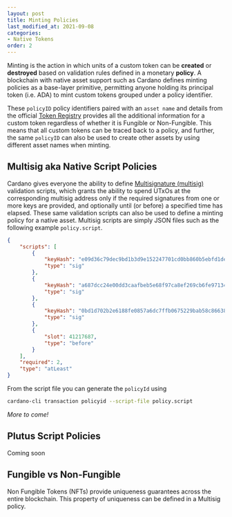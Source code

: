 ```yaml
---
layout: post
title: Minting Policies
last_modified_at: 2021-09-08
categories:
- Native Tokens
order: 2
---
```


Minting is the action in which units of a custom token can be **created** or **destroyed** based on validation rules defined in a monetary **policy**. A blockchain with native asset support such as Cardano defines minting policies as a base-layer primitive, permitting anyone holding its principal token (i.e. ADA) to mint custom tokens grouped under a policy identifier.

These `policyID` policy identifiers paired with an `asset name` and details from the official [Token Registry](https://github.com/cardano-foundation/cardano-token-registry/tree/master/mappings) provides all the additional information for a custom token regardless of whether it is Fungible or Non-Fungible. This means that all custom tokens can be traced back to a policy, and further, the same `policyID` can also be used to create other assets by using different asset names when minting. 

## Multisig aka Native Script Policies
Cardano gives everyone the ability to define [Multisignature (multisig)](https://github.com/input-output-hk/cardano-node/blob/c6b574229f76627a058a7e559599d2fc3f40575d/doc/reference/simple-scripts.md) validation scripts, which grants the ability to spend UTxOs at the corresponding multisig address only if the required signatures from one or more keys are provided, and optionally until (or before) a specified time has elapsed. These same validation scripts can also be used to define a minting policy for a native asset. Multisig scripts are simply JSON files such as the following example `policy.script`.

```json
{
    "scripts": [
        {
            "keyHash": "e09d36c79dec9bd1b3d9e152247701cd0bb860b5ebfd1de8abb6735a",
            "type": "sig"
        },
        {
            "keyHash": "a687dcc24e00dd3caafbeb5e68f97ca8ef269cb6fe971345eb951756",
            "type": "sig"
        },
        {
            "keyHash": "0bd1d702b2e6188fe0857a6dc7ffb0675229bab58c86638ffa87ed6d",
            "type": "sig"
        },
        {
            "slot": 41217687,
            "type": "before"
        }
    ],
    "required": 2,
    "type": "atLeast"
}
```

From the script file you can generate the `policyId` using

```bash
cardano-cli transaction policyid --script-file policy.script
```

 _More to come!_

## Plutus Script Policies
Coming soon

## Fungible vs Non-Fungible 
Non Fungible Tokens (NFTs) provide uniqueness guarantees across the entire blockchain.
This property of uniqueness can be defined in a Multisig policy.


